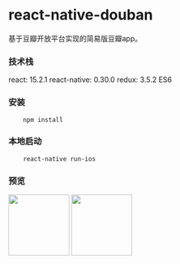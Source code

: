 # react-native-douban

基于豆瓣开放平台实现的简易版豆瓣app。

### 技术栈

react: 15.2.1
react-native: 0.30.0
redux: 3.5.2
ES6

### 安装

```
    npm install
```

### 本地启动

```
    react-native run-ios
```

### 预览

<image src="https://raw.githubusercontent.com/shenlq/react-native-douban/master/src/images/douban1.jpg" height="120"/>
<image src="https://raw.githubusercontent.com/shenlq/react-native-douban/master/src/images/douban2.jpg" height="120"/>
